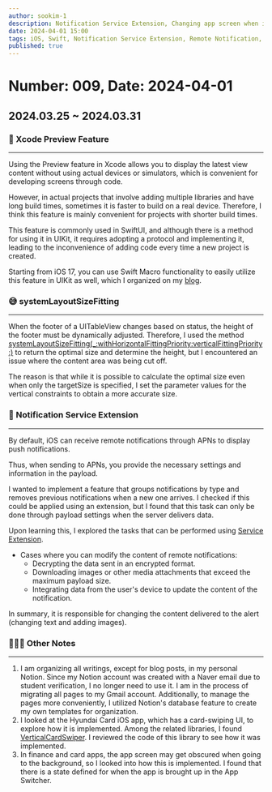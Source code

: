 ```yaml
---
author: sookim-1
description: Notification Service Extension, Changing app screen when in App Switcher state, VerticalCardSwiper library, Notion organization, Utilizing Preview feature, systemLayoutSizeFitting method
date: 2024-04-01 15:00 
tags: iOS, Swift, Notification Service Extension, Remote Notification, App Switcher, systemLayoutSizeFitting, VerticalCardSwiper, Notion, Preview
published: true
---
```

# Number: 009, Date: 2024-04-01

## 2024.03.25 ~ 2024.03.31
### 📱 Xcode Preview Feature
---

Using the Preview feature in Xcode allows you to display the latest view content without using actual devices or simulators, which is convenient for developing screens through code.

However, in actual projects that involve adding multiple libraries and have long build times, sometimes it is faster to build on a real device. Therefore, I think this feature is mainly convenient for projects with shorter build times.

This feature is commonly used in SwiftUI, and although there is a method for using it in UIKit, it requires adopting a protocol and implementing it, leading to the inconvenience of adding code every time a new project is created.

Starting from iOS 17, you can use Swift Macro functionality to easily utilize this feature in UIKit as well, which I organized on my [blog](https://sookim-1.tistory.com/3).

### 😅 systemLayoutSizeFitting
---

When the footer of a UITableView changes based on status, the height of the footer must be dynamically adjusted. Therefore, I used the method [systemLayoutSizeFitting(_:withHorizontalFittingPriority:verticalFittingPriority:)](https://developer.apple.com/documentation/uikit/uiview/1622623-systemlayoutsizefitting) to return the optimal size and determine the height, but I encountered an issue where the content area was being cut off.

The reason is that while it is possible to calculate the optimal size even when only the targetSize is specified, I set the parameter values for the vertical constraints to obtain a more accurate size.

### 🔔 Notification Service Extension
---

By default, iOS can receive remote notifications through APNs to display push notifications.

Thus, when sending to APNs, you provide the necessary settings and information in the payload.

I wanted to implement a feature that groups notifications by type and removes previous notifications when a new one arrives. I checked if this could be applied using an extension, but I found that this task can only be done through payload settings when the server delivers data.

Upon learning this, I explored the tasks that can be performed using [Service Extension](https://developer.apple.com/documentation/usernotifications/unnotificationserviceextension).

- Cases where you can modify the content of remote notifications:
    - Decrypting the data sent in an encrypted format.
    - Downloading images or other media attachments that exceed the maximum payload size.
    - Integrating data from the user's device to update the content of the notification.

In summary, it is responsible for changing the content delivered to the alert (changing text and adding images).

### 🙋🏻‍♂️ Other Notes
---

1. I am organizing all writings, except for blog posts, in my personal Notion. Since my Notion account was created with a Naver email due to student verification, I no longer need to use it. I am in the process of migrating all pages to my Gmail account. Additionally, to manage the pages more conveniently, I utilized Notion's database feature to create my own templates for organization.
2. I looked at the Hyundai Card iOS app, which has a card-swiping UI, to explore how it is implemented. Among the related libraries, I found [VerticalCardSwiper](https://github.com/JoniVR/VerticalCardSwiper). I reviewed the code of this library to see how it was implemented.
3. In finance and card apps, the app screen may get obscured when going to the background, so I looked into how this is implemented. I found that there is a state defined for when the app is brought up in the App Switcher.

